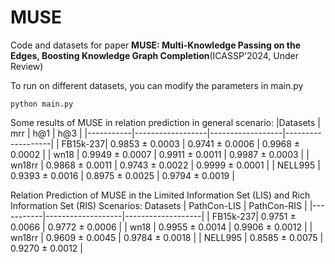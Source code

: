# MUSE
Code and datasets for paper **MUSE: Multi-Knowledge Passing on the Edges, Boosting Knowledge Graph Completion**(ICASSP'2024, Under Review)

To run on different datasets, you can modify the parameters in main.py

```
python main.py
```
Some results of MUSE in relation prediction in general scenario:
|Datasets    | mrr              | h@1              | h@3              |
|-----------|------------------|------------------|-------------------|
| FB15k-237| 0.9853 ± 0.0003  | 0.9741 ± 0.0006  | 0.9968 ± 0.0002  |
| wn18    | 0.9949 ± 0.0007  | 0.9911 ± 0.0011  | 0.9987 ± 0.0003  |
| wn18rr   | 0.9868 ± 0.0011  | 0.9743 ± 0.0022  | 0.9999 ± 0.0001  |
| NELL995 | 0.9393 ± 0.0016  | 0.8975 ± 0.0025  | 0.9794 ± 0.0019  |

Relation Prediction of MUSE in the Limited Information Set (LIS) and Rich Information Set (RIS) Scenarios:
Datasets    |   PathCon-LIS  | PathCon-RIS    |
|-----------|-------------------|-------------------|
| FB15k-237| 0.9751 ± 0.0066   | 0.9772 ± 0.0006   |
| wn18    | 0.9955 ± 0.0014   | 0.9906 ± 0.0012   |
| wn18rr   | 0.9609 ± 0.0045   | 0.9784 ± 0.0018   |
| NELL995  | 0.8585 ± 0.0075   | 0.9270 ± 0.0012   |
